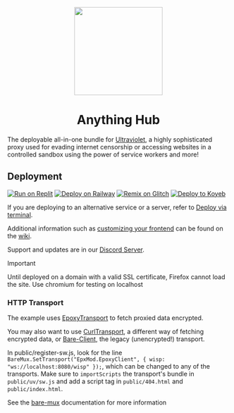 <p align="center"><img src="https://raw.githubusercontent.com/titaniumnetwork-dev/Ultraviolet-Static/main/public/uv.png" height="200"></p>

<h1 align="center">Anything Hub</h1>

The deployable all-in-one bundle for [Ultraviolet](https://github.com/06NinjaKid06/Ultraviolet), a highly sophisticated proxy used for evading internet censorship or accessing websites in a controlled sandbox using the power of service workers and more!

## Deployment

[![Run on Replit](https://binbashbanana.github.io/deploy-buttons/buttons/remade/replit.svg)](https://github.com/06NinjaKid06/Anything-Hub/wiki/Run-on-Replit)
[![Deploy on Railway](https://binbashbanana.github.io/deploy-buttons/buttons/remade/railway.svg)](https://github.com/06NinjaKid06/Anything-Hub/wiki/Deploy-on-Railway)
[![Remix on Glitch](https://binbashbanana.github.io/deploy-buttons/buttons/remade/glitch.svg)](https://github.com/06NinjaKid06/Anything-Hub/wiki/Remix-on-Glitch)
[![Deploy to Koyeb](https://binbashbanana.github.io/deploy-buttons/buttons/remade/koyeb.svg)](https://github.com/06NinjaKid06/Anything-Hub/wiki/Deploy-to-Koyeb)

If you are deploying to an alternative service or a server, refer to [Deploy via terminal](https://github.com/06NinjaKid06/Anything-Hub/wiki/Deploy-via-terminal).

Additional information such as [customizing your frontend](https://github.com/06NinjaKid06/Anything-Hub/wiki/Customizing-your-frontend) can be found on the [wiki](https://github.com/06NinjaKid06/Anything-Hub/wiki).

Support and updates are in our [Discord Server](discord.gg/unblock).

> [!IMPORTANT]  
> Until deployed on a domain with a valid SSL certificate, Firefox cannot load the site. Use chromium for testing on localhost

### HTTP Transport
The example uses [EpoxyTransport](https://github.com/MercuryWorkshop/EpoxyTransport) to fetch proxied data encrypted. 

You may also want to use [CurlTransport](https://github.com/MercuryWorkshop/CurlTransport), a different way of fetching encrypted data, or [Bare-Client](https://github.com/MercuryWorkshop/Bare-as-module3), the legacy (unencrypted!) transport.

In public/register-sw.js, look for the line `BareMux.SetTransport("EpxMod.EpoxyClient", { wisp: "ws://localhost:8080/wisp" });`, which can be changed to any of the transports. Make sure to `importScripts` the transport's bundle in `public/uv/sw.js` and add a script tag in `public/404.html` and `public/index.html`. 

See the [bare-mux](https://github.com/MercuryWorkshop/bare-mux) documentation for more information
